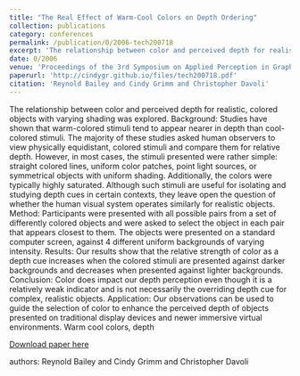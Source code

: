 ```yaml
---
title: "The Real Effect of Warm-Cool Colors on Depth Ordering"
collection: publications
category: conferences
permalink: /publication/0/2006-tech200718
excerpt: 'The relationship between color and perceived depth for realistic,  colored objects with varying shading was explored. Background: Studies have shown that warm-colored stimuli tend to appear nearer in depth than cool-colored stimuli. The majority of these studies asked human observers to view physically equidistant,  colored stimuli and compare them for relative depth. However,  in most cases,  the stimuli presented were rather simple: straight colored lines,  uniform color patches,  point light sources,  or symmetrical objects with uniform shading. Additionally,  the colors were typically highly saturated. Although such stimuli are useful for isolating and studying depth cues in certain contexts,  they leave open the question of whether the human visual system operates similarly for realistic objects. Method: Participants were presented with all possible pairs from a set of differently colored objects and were asked to select the object in each pair that appears closest to them. The objects were presented on a standard computer screen,  against 4 different uniform backgrounds of varying intensity. Results: Our results show that the relative strength of color as a depth cue increases when the colored stimuli are presented against darker backgrounds and decreases when presented against lighter backgrounds. Conclusion: Color does impact our depth perception even though it is a relatively weak indicator and is not necessarily the overriding depth cue for complex,  realistic objects. Application: Our observations can be used to guide the selection of color to enhance the perceived depth of objects presented on traditional display devices and newer immersive virtual environments. Warm cool colors,  depth, '
date: 0/2006
venue: 'Proceedings of the 3rd Symposium on Applied Perception in Graphics and Visualization'
paperurl: 'http://cindygr.github.io/files/tech200718.pdf'
citation: 'Reynold Bailey and Cindy Grimm and Christopher Davoli'
---
```

The relationship between color and perceived depth for realistic,  colored objects with varying shading was explored. Background: Studies have shown that warm-colored stimuli tend to appear nearer in depth than cool-colored stimuli. The majority of these studies asked human observers to view physically equidistant,  colored stimuli and compare them for relative depth. However,  in most cases,  the stimuli presented were rather simple: straight colored lines,  uniform color patches,  point light sources,  or symmetrical objects with uniform shading. Additionally,  the colors were typically highly saturated. Although such stimuli are useful for isolating and studying depth cues in certain contexts,  they leave open the question of whether the human visual system operates similarly for realistic objects. Method: Participants were presented with all possible pairs from a set of differently colored objects and were asked to select the object in each pair that appears closest to them. The objects were presented on a standard computer screen,  against 4 different uniform backgrounds of varying intensity. Results: Our results show that the relative strength of color as a depth cue increases when the colored stimuli are presented against darker backgrounds and decreases when presented against lighter backgrounds. Conclusion: Color does impact our depth perception even though it is a relatively weak indicator and is not necessarily the overriding depth cue for complex,  realistic objects. Application: Our observations can be used to guide the selection of color to enhance the perceived depth of objects presented on traditional display devices and newer immersive virtual environments. Warm cool colors,  depth

[Download paper here](http://cindygr.github.io/files/tech200718.pdf)

authors: Reynold Bailey and Cindy Grimm and Christopher Davoli